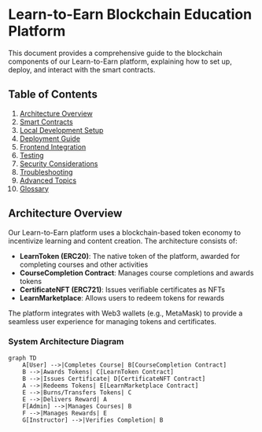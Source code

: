 # Learn-to-Earn Blockchain Education Platform

This document provides a comprehensive guide to the blockchain components of our Learn-to-Earn platform, explaining how to set up, deploy, and interact with the smart contracts.

## Table of Contents

1. [Architecture Overview](#architecture-overview)
2. [Smart Contracts](#smart-contracts)
3. [Local Development Setup](#local-development-setup)
4. [Deployment Guide](#deployment-guide)
5. [Frontend Integration](#frontend-integration)
6. [Testing](#testing)
7. [Security Considerations](#security-considerations)
8. [Troubleshooting](#troubleshooting)
9. [Advanced Topics](#advanced-topics)
10. [Glossary](#glossary)

## Architecture Overview

Our Learn-to-Earn platform uses a blockchain-based token economy to incentivize learning and content creation. The architecture consists of:

- **LearnToken (ERC20)**: The native token of the platform, awarded for completing courses and other activities
- **CourseCompletion Contract**: Manages course completions and awards tokens
- **CertificateNFT (ERC721)**: Issues verifiable certificates as NFTs
- **LearnMarketplace**: Allows users to redeem tokens for rewards

The platform integrates with Web3 wallets (e.g., MetaMask) to provide a seamless user experience for managing tokens and certificates.

### System Architecture Diagram

```mermaid
graph TD
    A[User] -->|Completes Course| B[CourseCompletion Contract]
    B -->|Awards Tokens| C[LearnToken Contract]
    B -->|Issues Certificate| D[CertificateNFT Contract]
    A -->|Redeems Tokens| E[LearnMarketplace Contract]
    E -->|Burns/Transfers Tokens| C
    E -->|Delivers Reward| A
    F[Admin] -->|Manages Courses| B
    F -->|Manages Rewards| E
    G[Instructor] -->|Verifies Completion| B

